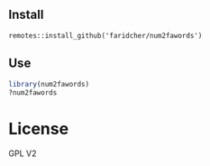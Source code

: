 ## Install
```
remotes::install_github('faridcher/num2fawords')
```

## Use
```r
library(num2fawords)
?num2fawords
```

# License
GPL V2
